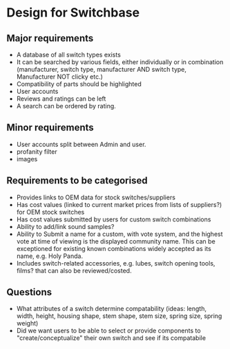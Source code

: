 # Design for Switchbase

## Major requirements
* A database of all switch types exists
* It can be searched by various fields, either individually or in combination (manufacturer, switch type, manufacturer AND switch type, Manufacturer NOT clicky etc.)
* Compatibility of parts should be highlighted
* User accounts
* Reviews and ratings can be left
* A search can be ordered by rating.

## Minor requirements
* User accounts split between Admin and user.
* profanity filter
* images


## Requirements to be categorised
* Provides links to OEM data for stock switches/suppliers
* Has cost values (linked to current market prices from lists of suppliers?) for OEM stock switches
* Has cost values submitted by users for custom switch combinations
* Ability to add/link sound samples?
* Ability to Submit a name for a custom, with vote system, and the highest vote at time of viewing is the displayed community name. This can be exceptioned for existing known combinations widely accepted as its name, e.g. Holy Panda.
* Includes switch-related accessories, e.g. lubes, switch opening tools, films? that can also be reviewed/costed.


## Questions
* What attributes of a switch determine compatability (ideas: length, width, height, housing shape, stem shape, stem size, spring size, spring weight)
* Did we want users to be able to select or provide components to "create/conceptualize" their own switch and see if its compatabile

